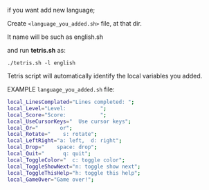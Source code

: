 if you want add new language;

  Create `<language_you_added.sh>` file, at that dir.

It name will be such as english.sh

and run **tetris.sh** as:
```text
./tetris.sh -l english
```
Tetris script will automatically identify the local variables you added.


EXAMPLE `language_you_added.sh` file:
```bash
local_LinesComplated="Lines completed: ";
local_Level="Level:           ";
local_Score="Score:           ";
local_UseCursorKeys="  Use cursor keys";
local_Or="       or";
local_Rotate="    s: rotate";
local_LeftRight="a: left,  d: right";
local_Drop="    space: drop";
local_Quit="      q: quit";
local_ToggleColor="  c: toggle color";
local_ToggleShowNext="n: toggle show next";
local_ToggleThisHelp="h: toggle this help";
local_GameOver="Game over!";
```
